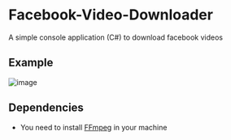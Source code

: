 # Facebook-Video-Downloader
A simple console application (C#) to download facebook videos

## Example
![image](https://user-images.githubusercontent.com/51132386/145489695-bc408d1e-c0ed-477d-b848-5c16486983ad.png)

## Dependencies
- You need to install [FFmpeg](http://www.ffmpeg.org/) in your machine
